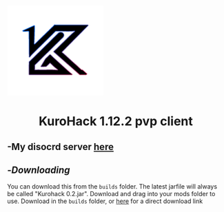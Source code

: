 ![image](https://github.com/KuroHere/kurohack/blob/main/kurohack.png)
# <h1 align="center">KuroHack 1.12.2 pvp client

## -My disocrd server [here](https://discord.gg/PYUhdeTfe6)

## -*Downloading*
You can download this from the `builds` folder. The latest jarfile will always be called "Kurohack 0.2.jar". Download and drag into your mods folder to use.
Download in the `builds` folder, or [here](https://github.com/KuroHere/kurohack/releases/tag/0.2) for a direct download link

